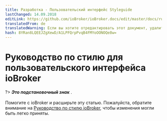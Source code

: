 ```yaml
---
title: Разработка - Пользовательский интерфейс Styleguide
lastChanged: 14.09.2018
editLink: https://github.com/ioBroker/ioBroker.docs/edit/master/docs/ru/dev/styleguideui.md
translatedFrom: de
translatedWarning: Если вы хотите отредактировать этот документ, удалите поле «translationFrom», в противном случае этот документ будет снова автоматически переведен
hash: 8YRan8LQEEJZgXewD/A1LPFQrpPvqB4FMYoOONOQe8w=
---
```

# Руководство по стилю для пользовательского интерфейса ioBroker
?> ***Это подстановочный знак*** . <br><br> Помогите с ioBroker и расширьте эту статью. Пожалуйста, обратите внимание на [Руководство по стилю ioBroker](community/styleguidedoc), чтобы изменения могли быть легко приняты.